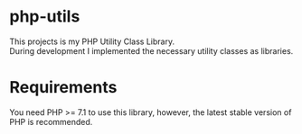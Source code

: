 # php-utils
This projects is my PHP Utility Class Library.  
During development I implemented the necessary utility classes as libraries.

# Requirements
You need PHP >= 7.1 to use this library, however, the latest stable version of PHP is recommended.

